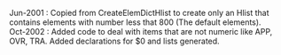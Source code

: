 Jun-2001 : Copied from CreateElemDictHlist to create only an Hlist that contains elements with number less that 800 (The default elements).  Oct-2002 :  Added code to deal with items that are not numeric like APP, OVR, TRA.  Added declarations for $0 and lists generated.